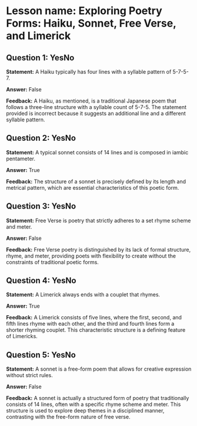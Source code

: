 # Lesson name: Exploring Poetry Forms: Haiku, Sonnet, Free Verse, and Limerick

## Question 1: YesNo

**Statement:** A Haiku typically has four lines with a syllable pattern of 5-7-5-7.

**Answer:** False

**Feedback:**
A Haiku, as mentioned, is a traditional Japanese poem that follows a three-line structure with a syllable count of 5-7-5. The statement provided is incorrect because it suggests an additional line and a different syllable pattern.


## Question 2: YesNo

**Statement:** A typical sonnet consists of 14 lines and is composed in iambic pentameter.

**Answer:** True

**Feedback:**
The structure of a sonnet is precisely defined by its length and metrical pattern, which are essential characteristics of this poetic form.


## Question 3: YesNo

**Statement:** Free Verse is poetry that strictly adheres to a set rhyme scheme and meter.

**Answer:** False

**Feedback:**
Free Verse poetry is distinguished by its lack of formal structure, rhyme, and meter, providing poets with flexibility to create without the constraints of traditional poetic forms.


## Question 4: YesNo

**Statement:** A Limerick always ends with a couplet that rhymes.

**Answer:** True

**Feedback:**
A Limerick consists of five lines, where the first, second, and fifth lines rhyme with each other, and the third and fourth lines form a shorter rhyming couplet. This characteristic structure is a defining feature of Limericks.


## Question 5: YesNo

**Statement:** A sonnet is a free-form poem that allows for creative expression without strict rules.

**Answer:** False

**Feedback:**
A sonnet is actually a structured form of poetry that traditionally consists of 14 lines, often with a specific rhyme scheme and meter. This structure is used to explore deep themes in a disciplined manner, contrasting with the free-form nature of free verse.

